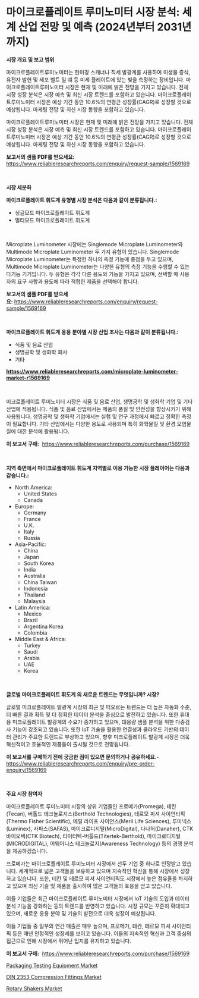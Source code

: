 <p><h1>마이크로플레이트 루미노미터 시장 분석: 세계 산업 전망 및 예측 (2024년부터 2031년까지)</h1></p><p><strong>시장 개요 및 보고 범위</strong></p>
<p><p>마이크로플레이트루미노미터는 현미경 스캐너나 직세 발광계를 사용하여 미생물 증식, 유전자 발현 및 세포 벨트 일 떄 등 미세 플레이트에 있는 빛을 측정하는 장비입니다. 마이크로플레이트루미노미터 시장은 현재 및 미래에 밝은 전망을 가지고 있습니다. 전체 시장 성장 분석은 시장 예측 및 최신 시장 트렌드를 포함하고 있습니다. 마이크로플레이트루미노미터 시장은 예상 기간 동안 10.6%의 연평균 성장률(CAGR)로 성장할 것으로 예상됩니다. 마케팅 전망 및 최신 시장 동향을 포함하고 있습니다.</p><p>마이크로플레이트루미노미터 시장은 현재 및 미래에 밝은 전망을 가지고 있습니다. 전체 시장 성장 분석은 시장 예측 및 최신 시장 트렌드를 포함하고 있습니다. 마이크로플레이트루미노미터 시장은 예상 기간 동안 10.6%의 연평균 성장률(CAGR)로 성장할 것으로 예상됩니다. 마케팅 전망 및 최신 시장 동향을 포함하고 있습니다.</p></p>
<p><strong>보고서의 샘플 PDF를 받으세요:</strong> <a href="https://www.reliableresearchreports.com/enquiry/request-sample/1569169">https://www.reliableresearchreports.com/enquiry/request-sample/1569169</a></p>
<p>&nbsp;</p>
<p><strong>시장 세분화</strong></p>
<p><strong>마이크로플레이트 휘도계 유형별 시장 분석은 다음과 같이 분류됩니다.:</strong></p>
<p><ul><li>싱글모드 마이크로플레이트 휘도계</li><li>멀티모드 마이크로플레이트 휘도계</li></ul></p>
<p>&nbsp;</p>
<p><p>Microplate Luminometer 시장에는 Singlemode Microplate Luminometer와 Multimode Microplate Luminometer 두 가지 유형이 있습니다. Singlemode Microplate Luminometer는 특정한 하나의 측정 기능에 중점을 두고 있으며, Multimode Microplate Luminometer는 다양한 유형의 측정 기능을 수행할 수 있는 다기능 기기입니다. 두 유형은 각각 다른 용도와 기능을 가지고 있으며, 선택할 때 사용자의 요구 사항과 용도에 따라 적합한 제품을 선택해야 합니다.</p></p>
<p><strong>보고서의 샘플 PDF를 받으세요:</strong>&nbsp;<a href="https://www.reliableresearchreports.com/enquiry/request-sample/1569169">https://www.reliableresearchreports.com/enquiry/request-sample/1569169</a></p>
<p>&nbsp;</p>
<p><strong> 마이크로플레이트 휘도계 응용 분야별 시장 산업 조사는 다음과 같이 분류됩니다.:</strong></p>
<p><ul><li>식품 및 음료 산업</li><li>생명공학 및 생화학 회사</li><li>기타</li></ul></p>
<p><strong><a href="https://www.reliableresearchreports.com/microplate-luminometer-market-r1569169">https://www.reliableresearchreports.com/microplate-luminometer-market-r1569169</a></strong></p>
<p>&nbsp;</p>
<p><p>미크로플레이트 루미노미터 시장은 식품 및 음료 산업, 생명공학 및 생화학 기업 및 기타 산업에 적용됩니다. 식품 및 음료 산업에서는 제품의 품질 및 안전성을 향상시키기 위해 사용됩니다. 생명공학 및 생화학 기업에서는 실험 및 연구 과정에서 빠르고 정확한 측정이 필요합니다. 기타 산업에서는 다양한 용도로 사용되며 특히 화학물질 및 환경 오염물질에 대한 분석에 활용됩니다.</p></p>
<p><strong>이 보고서 구매:</strong>&nbsp; <a href="https://www.reliableresearchreports.com/purchase/1569169">https://www.reliableresearchreports.com/purchase/1569169</a></p>
<p>&nbsp;</p>
<p><strong>지역 측면에서 마이크로플레이트 휘도계 지역별로 이용 가능한 시장 플레이어는 다음과 같습니다.:</strong></p>
<p><ul>
    <li>
        North America:
        <ul>
            <li>United States</li>
            <li>Canada</li>
        </ul>
    </li>
    <li>
        Europe:
        <ul>
            <li>Germany</li>
            <li>France</li>
            <li>U.K.</li>
            <li>Italy</li>
            <li>Russia</li>
        </ul>
    </li>
    <li>
        Asia-Pacific:
        <ul>
            <li>China</li>
            <li>Japan</li>
            <li>South Korea</li>
            <li>India</li>
            <li>Australia</li>
            <li>China Taiwan</li>
            <li>Indonesia</li>
            <li>Thailand</li>
            <li>Malaysia</li>
        </ul>
    </li>
    <li>
        Latin America:
        <ul>
            <li>Mexico</li>
            <li>Brazil</li>
            <li>Argentina Korea</li>
            <li>Colombia</li>
        </ul>
    </li>
    <li>
        Middle East & Africa:
        <ul>
            <li>Turkey</li>
            <li>Saudi</li>
            <li>Arabia</li>
            <li>UAE</li>
            <li>Korea</li>
        </ul>
    </li>
    </ul></p>
<p>&nbsp;</p>
<p><strong>글로벌 마이크로플레이트 휘도계 의 새로운 트렌드는 무엇입니까? 시장?</strong></p>
<p><p>글로벌 미크로플레이트 발광계 시장의 최근 및 떠오르는 트렌드는 더 높은 자동화 수준, 더 빠른 결과 획득 및 더 정확한 데이터 분석을 중심으로 발전하고 있습니다. 또한 휴대용 미크로플레이트 발광계의 수요가 증가하고 있으며, 대용량 샘플 분석을 위한 다중검사 기능이 강조되고 있습니다. 또한 IoT 기술을 활용한 연결성과 클라우드 기반의 데이터 관리가 주요한 트렌드로 부상하고 있으며, 향후 미크로플레이트 발광계 시장은 더욱 혁신적이고 효율적인 제품들이 출시될 것으로 전망됩니다.</p></p>
<p><strong>이 보고서를 구매하기 전에 궁금한 점이 있으면 문의하거나 공유하세요.</strong>- <a href="https://www.reliableresearchreports.com/enquiry/pre-order-enquiry/1569169">https://www.reliableresearchreports.com/enquiry/pre-order-enquiry/1569169</a></p>
<p>&nbsp;</p>
<p><strong>주요 시장 참여자</strong></p>
<p><p>마이크로플레이트 루미노미터 시장의 상위 기업들인 프로메가(Promega), 테칸(Tecan), 버톨드 테크놀로지스(Berthold Technologies), 테르모 피셔 사이언티픽(Thermo Fisher Scientific), 메릴 라이프 사이언스(Meril Life Sciences), 루미넥스(Luminex), 사파스(SAFAS), 마이크로디지털(MicroDigital), 다나허(Danaher), CTK 바이오텍(CTK Biotech), 타이터텍-버톨드(Titertek-Berthold), 마이크로디지털(MICRODIGITAL), 어웨어니스 테크놀로지(Awareness Technology) 등의 경쟁 분석을 제공하겠습니다.</p><p>프로메가는 마이크로플레이트 루미노미터 시장에서 선두 기업 중 하나로 인정받고 있습니다. 세계적으로 넓은 고객들을 보유하고 있으며 지속적인 혁신을 통해 시장에서 성장하고 있습니다. 또한, 테칸 및 테르모 피셔 사이언티픽도 시장에서 높은 점유율을 차지하고 있으며 최신 기술 및 제품을 출시하여 많은 고객들의 호응을 얻고 있습니다.</p><p>이들 기업들은 최근 마이크로플레이트 루미노미터 시장에서 IoT 기술의 도입과 데이터 분석 기능을 강화하는 등의 트렌드를 반영하고 있습니다. 시장 규모는 꾸준히 확대되고 있으며, 새로운 응용 분야 및 기술의 발전으로 더욱 성장이 예상됩니다.</p><p>이들 기업들 중 일부의 연간 매출은 매우 높으며, 프로메가, 테칸, 테르모 피셔 사이언티픽 등은 매년 안정적인 성장세를 보이고 있습니다. 이들의 지속적인 혁신과 고객 중심의 접근으로 인해 시장에서 뛰어난 입지를 유지하고 있습니다.</p></p>
<p><strong>이 보고서 구매:</strong>&nbsp;&nbsp;<a href="https://www.reliableresearchreports.com/purchase/1569169">https://www.reliableresearchreports.com/purchase/1569169</a></p>
<p><p><a href="https://three-jumbo-f6d.notion.site/Packaging-Testing-Equipment-Market-Trends-and-Market-Analysis-forecasted-for-period-2024-2031-d633fc9787b345ad8fbeecf1bc72441b">Packaging Testing Equipment Market</a></p><p><a href="https://noble-drawer-34c.notion.site/DIN-2353-Compression-Fittings-Market-Insight-Market-Trends-Growth-Forecasted-from-2024-TO-2031-a65a15724eaa424b8be02afa25eda9bf">DIN 2353 Compression Fittings Market</a></p><p><a href="https://view.publitas.com/reportprime-1/rotary-shakers-market-report-reveals-the-latest-trends-and-growth-opportunities-of-this-market/">Rotary Shakers Market</a></p></p>